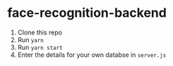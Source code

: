 # face-recognition-backend

1. Clone this repo
2. Run `yarn`
3. Run `yarn start`
4. Enter the details for your own databse in `server.js`
